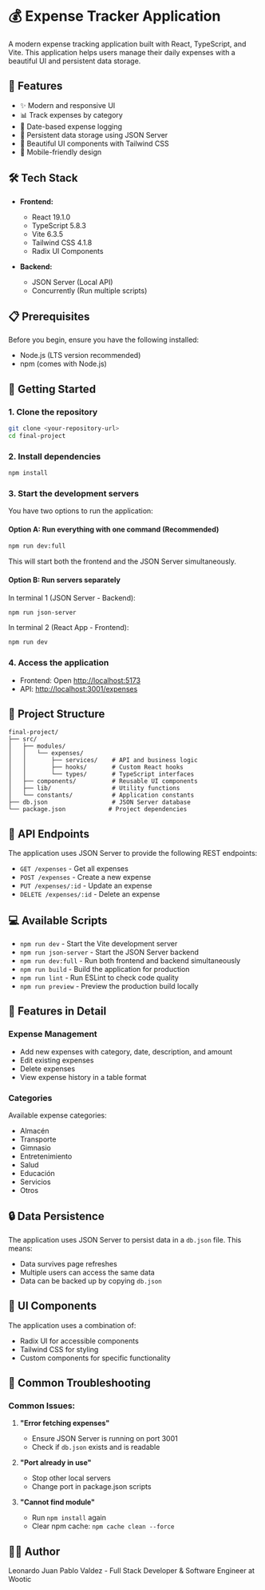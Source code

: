 # 💰 Expense Tracker Application

A modern expense tracking application built with React, TypeScript, and Vite. This application helps users manage their daily expenses with a beautiful UI and persistent data storage.

## 🚀 Features

- ✨ Modern and responsive UI
- 📊 Track expenses by category
- 📅 Date-based expense logging
- 💾 Persistent data storage using JSON Server
- 🎨 Beautiful UI components with Tailwind CSS
- 📱 Mobile-friendly design

## 🛠️ Tech Stack

- **Frontend:**

  - React 19.1.0
  - TypeScript 5.8.3
  - Vite 6.3.5
  - Tailwind CSS 4.1.8
  - Radix UI Components

- **Backend:**
  - JSON Server (Local API)
  - Concurrently (Run multiple scripts)

## 📋 Prerequisites

Before you begin, ensure you have the following installed:

- Node.js (LTS version recommended)
- npm (comes with Node.js)

## 🚀 Getting Started

### 1. Clone the repository

```bash
git clone <your-repository-url>
cd final-project
```

### 2. Install dependencies

```bash
npm install
```

### 3. Start the development servers

You have two options to run the application:

#### Option A: Run everything with one command (Recommended)

```bash
npm run dev:full
```

This will start both the frontend and the JSON Server simultaneously.

#### Option B: Run servers separately

In terminal 1 (JSON Server - Backend):

```bash
npm run json-server
```

In terminal 2 (React App - Frontend):

```bash
npm run dev
```

### 4. Access the application

- Frontend: Open [http://localhost:5173](http://localhost:5173)
- API: [http://localhost:3001/expenses](http://localhost:3001/expenses)

## 📁 Project Structure

```
final-project/
├── src/
│   ├── modules/
│   │   └── expenses/
│   │       ├── services/    # API and business logic
│   │       ├── hooks/       # Custom React hooks
│   │       └── types/       # TypeScript interfaces
│   ├── components/          # Reusable UI components
│   ├── lib/                 # Utility functions
│   └── constants/           # Application constants
├── db.json                  # JSON Server database
└── package.json            # Project dependencies
```

## 🔄 API Endpoints

The application uses JSON Server to provide the following REST endpoints:

- `GET /expenses` - Get all expenses
- `POST /expenses` - Create a new expense
- `PUT /expenses/:id` - Update an expense
- `DELETE /expenses/:id` - Delete an expense

## 💻 Available Scripts

- `npm run dev` - Start the Vite development server
- `npm run json-server` - Start the JSON Server backend
- `npm run dev:full` - Run both frontend and backend simultaneously
- `npm run build` - Build the application for production
- `npm run lint` - Run ESLint to check code quality
- `npm run preview` - Preview the production build locally

## 📱 Features in Detail

### Expense Management

- Add new expenses with category, date, description, and amount
- Edit existing expenses
- Delete expenses
- View expense history in a table format

### Categories

Available expense categories:

- Almacén
- Transporte
- Gimnasio
- Entretenimiento
- Salud
- Educación
- Servicios
- Otros

## 🔒 Data Persistence

The application uses JSON Server to persist data in a `db.json` file. This means:

- Data survives page refreshes
- Multiple users can access the same data
- Data can be backed up by copying `db.json`

## 🎨 UI Components

The application uses a combination of:

- Radix UI for accessible components
- Tailwind CSS for styling
- Custom components for specific functionality

## 🐛 Common Troubleshooting

### Common Issues:

1. **"Error fetching expenses"**

   - Ensure JSON Server is running on port 3001
   - Check if `db.json` exists and is readable

2. **"Port already in use"**

   - Stop other local servers
   - Change port in package.json scripts

3. **"Cannot find module"**
   - Run `npm install` again
   - Clear npm cache: `npm cache clean --force`

## 🙋‍♂️ Author

Leonardo Juan Pablo Valdez - Full Stack Developer & Software Engineer at Wootic
